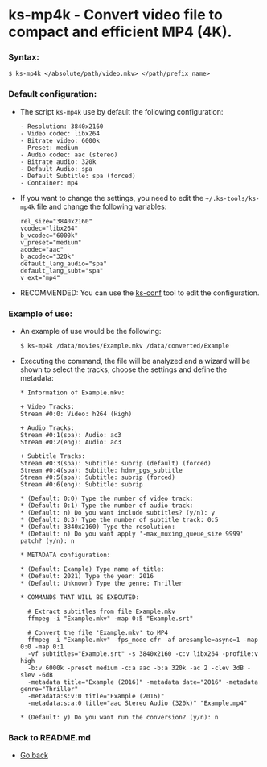 ks-mp4k - Convert video file to compact and efficient MP4 (4K).
===============================================================

### Syntax:

```shell
$ ks-mp4k </absolute/path/video.mkv> </path/prefix_name>
```

### Default configuration:

  * The script `ks-mp4k` use by default the following configuration:
  
    ```shell
    - Resolution: 3840x2160
    - Video codec: libx264
    - Bitrate video: 6000k
    - Preset: medium
    - Audio codec: aac (stereo)
    - Bitrate audio: 320k
    - Default Audio: spa
    - Default Subtitle: spa (forced)
    - Container: mp4
    ````
    
  * If you want to change the settings, you need to edit the `~/.ks-tools/ks-mp4k` file and change the following variables:
  
    ```shell
    rel_size="3840x2160"
    vcodec="libx264"
    b_vcodec="6000k"
    v_preset="medium"
    acodec="aac"
    b_acodec="320k"
    default_lang_audio="spa"
    default_lang_subt="spa"
    v_ext="mp4"
    ````

  * RECOMMENDED: You can use the [ks-conf](/doc/ks-conf.md) tool to edit the configuration.

### Example of use:

  * An example of use would be the following:
  
    ```shell
    $ ks-mp4k /data/movies/Example.mkv /data/converted/Example
    ````
    
  * Executing the command, the file will be analyzed and a wizard will be shown to select the tracks, choose the settings and define the metadata:

    ```shell
    * Information of Example.mkv:

    + Video Tracks:
    Stream #0:0: Video: h264 (High)

    + Audio Tracks:
    Stream #0:1(spa): Audio: ac3
    Stream #0:2(eng): Audio: ac3

    + Subtitle Tracks:
    Stream #0:3(spa): Subtitle: subrip (default) (forced)
    Stream #0:4(spa): Subtitle: hdmv_pgs_subtitle
    Stream #0:5(spa): Subtitle: subrip (forced)
    Stream #0:6(eng): Subtitle: subrip

    * (Default: 0:0) Type the number of video track: 
    * (Default: 0:1) Type the number of audio track: 
    * (Default: n) Do you want include subtitles? (y/n): y
    * (Default: 0:3) Type the number of subtitle track: 0:5
    * (Default: 3840x2160) Type the resolution: 
    * (Default: n) Do you want apply '-max_muxing_queue_size 9999' patch? (y/n): n

    * METADATA configuration:

    * (Default: Example) Type name of title: 
    * (Default: 2021) Type the year: 2016
    * (Default: Unknown) Type the genre: Thriller

    * COMMANDS THAT WILL BE EXECUTED:

      # Extract subtitles from file Example.mkv
      ffmpeg -i "Example.mkv" -map 0:5 "Example.srt"

      # Convert the file 'Example.mkv' to MP4
      ffmpeg -i "Example.mkv" -fps_mode cfr -af aresample=async=1 -map 0:0 -map 0:1 
      -vf subtitles="Example.srt" -s 3840x2160 -c:v libx264 -profile:v high 
      -b:v 6000k -preset medium -c:a aac -b:a 320k -ac 2 -clev 3dB -slev -6dB 
      -metadata title="Example (2016)" -metadata date="2016" -metadata genre="Thriller" 
      -metadata:s:v:0 title="Example (2016)" 
      -metadata:s:a:0 title="aac Stereo Audio (320k)" "Example.mp4"

    * (Default: y) Do you want run the conversion? (y/n): n
    ````
    
### Back to README.md
    
* [Go back](/README.md)
  
